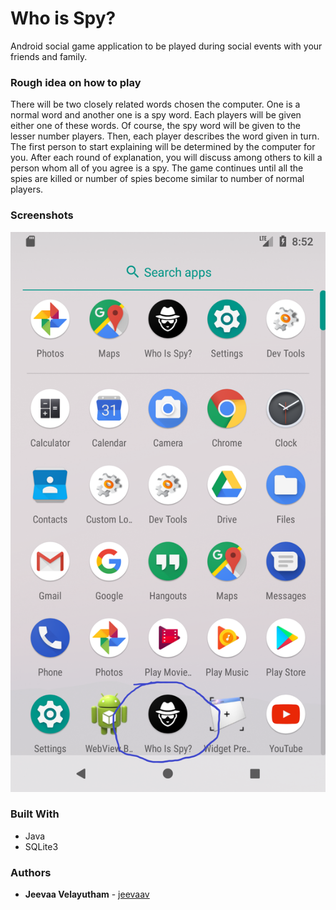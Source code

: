 # Who is Spy?

Android social game application to be played during social events with your friends and family.


### Rough idea on how to play

There will be two closely related words chosen the computer. One is a normal word and another one is a spy word.
Each players will be given either one of these words. Of course, the spy word will be given to the lesser number 
players. Then, each player describes the word given in turn. The first person to start explaining will be determined
by the computer for you. After each round of explanation, you will discuss among others to kill a person whom all 
of you agree is a spy. The game continues until all the spies are killed or number of spies become similar to number 
of normal players.

### Screenshots

![](https://github.com/jeevaav/WhoIsSpy/blob/master/screenshot/launching.png)


### Built With

* Java
* SQLite3

### Authors

* **Jeevaa Velayutham** - [jeevaav](https://github.com/jeevaav)
